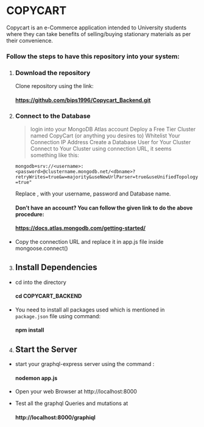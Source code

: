 # COPYCART

Copycart is an e-Commerce application intended to University students where they can take benefits of selling/buying stationary materials as per their convenience.

### Follow the steps to have this repository into your system:
1.	### Download the repository
    Clone repository using the link:
    #### https://github.com/bips1996/Copycart_Backend.git

2. ### Connect to the Database
    > login into your MongoDB Atlas account 
    > Deploy a Free Tier Cluster named CopyCart (or anything you desires to)
    > Whitelist Your Connection IP Address
    > Create a Database User for Your Cluster
    > Connect to Your Cluster using connection URL, it seems something like this:
      
      `mongodb+srv://<username>:<password>@clustername.mongodb.net/<dbname>?retryWrites=true&w=majority&useNewUrlParser=true&useUnifiedTopology=true"`
	
      Replace <username><password>,<dbname> with your username, password 
      and Database name.

	#### Don’t have an account? You can follow the given link to do the above procedure:
	#### https://docs.atlas.mongodb.com/getting-started/
              
-  Copy the connection URL and replace it in app.js file inside   
    mongoose.connect()


3.  ## Install Dependencies
-  cd into the directory 
	#### cd COPYCART_BACKEND

-    You need to install all packages used which is mentioned in `package.json` file using command:
        #### npm install
4. ## Start the Server 
-    start your graphql-express server using the command :
        #### nodemon app.js

-  Open your web Browser at http://localhost:8000
-  Test all the graphql Queries and mutations at 
    #### http://localhost:8000/graphiql

